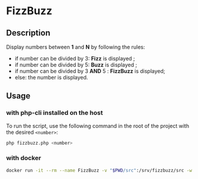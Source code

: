 # FizzBuzz

## Description

Display numbers between **1** and **N** by following the rules:

- if number can be divided by 3: **Fizz** is displayed ;
- if number can be divided by 5: **Buzz** is displayed ;
- if number can be divided by 3 **AND** 5 : **FizzBuzz** is displayed;
- else: the number is displayed.

## Usage

### with php-cli installed on the host
To run the script, use the following command in the root of the project with the desired `<number>`:
```bash
php fizzbuzz.php <number>
```

### with docker
```bash
docker run -it --rm --name FizzBuzz -v "$PWD/src":/srv/fizzbuzz/src -w /srv/fizzbuzz/src php:8.3-cli php fizzbuzz.php <number>
```
